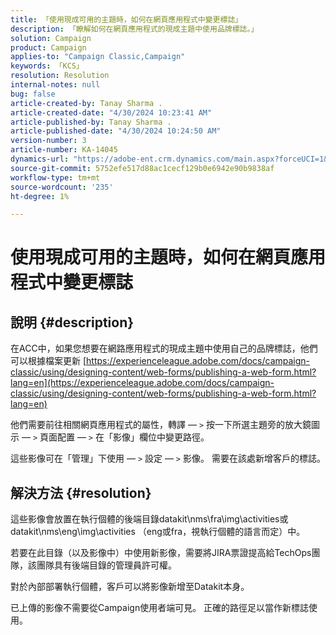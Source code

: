 ```yaml
---
title: 「使用現成可用的主題時，如何在網頁應用程式中變更標誌」
description: 「瞭解如何在網頁應用程式的現成主題中使用品牌標誌。」
solution: Campaign
product: Campaign
applies-to: "Campaign Classic,Campaign"
keywords: 「KCS」
resolution: Resolution
internal-notes: null
bug: false
article-created-by: Tanay Sharma .
article-created-date: "4/30/2024 10:23:41 AM"
article-published-by: Tanay Sharma .
article-published-date: "4/30/2024 10:24:50 AM"
version-number: 3
article-number: KA-14045
dynamics-url: "https://adobe-ent.crm.dynamics.com/main.aspx?forceUCI=1&pagetype=entityrecord&etn=knowledgearticle&id=4d0226b1-db06-ef11-9f8a-6045bd026dc7"
source-git-commit: 5752efe517d88ac1cecf129b0e6942e90b9838af
workflow-type: tm+mt
source-wordcount: '235'
ht-degree: 1%

---
```


# 使用現成可用的主題時，如何在網頁應用程式中變更標誌

## 說明 {#description}


在ACC中，如果您想要在網路應用程式的現成主題中使用自己的品牌標誌，他們可以根據檔案更新 [https://experienceleague.adobe.com/docs/campaign-classic/using/designing-content/web-forms/publishing-a-web-form.html?lang=en](https://experienceleague.adobe.com/docs/campaign-classic/using/designing-content/web-forms/publishing-a-web-form.html?lang=en)

他們需要前往相關網頁應用程式的屬性，轉譯 — `>`  按一下所選主題旁的放大鏡圖示 — `>`  頁面配置 — `>`  在「影像」欄位中變更路徑。

這些影像可在「管理」下使用 — `>`  設定 — `>`  影像。 需要在該處新增客戶的標誌。


## 解決方法 {#resolution}


這些影像會放置在執行個體的後端目錄datakit\nms\fra\img\activities或datakit\nms\eng\img\activities （eng或fra，視執行個體的語言而定）中。

若要在此目錄（以及影像中）中使用新影像，需要將JIRA票證提高給TechOps團隊，該團隊具有後端目錄的管理員許可權。

對於內部部署執行個體，客戶可以將影像新增至Datakit本身。

已上傳的影像不需要從Campaign使用者端可見。 正確的路徑足以當作新標誌使用。


